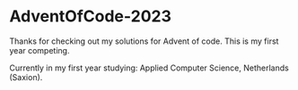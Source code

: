 # AdventOfCode-2023

Thanks for checking out my solutions for Advent of code.
This is my first year competing.

Currently in my first year studying: Applied Computer Science, Netherlands (Saxion).
